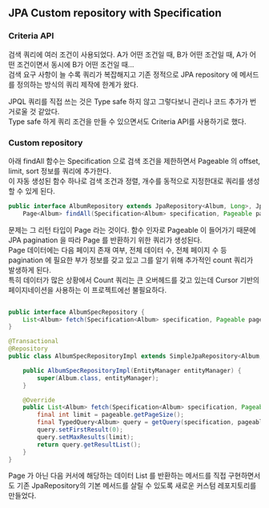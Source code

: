 ## JPA Custom repository with Specification 

### Criteria API
검색 쿼리에 여러 조건이 사용되었다. A가 어떤 조건일 때, B가 어떤 조건일 때, A가 어떤 조건이면서 동시에 B가 어떤 조건일 때...      
검색 요구 사항이 늘 수록 쿼리가 복잡해지고 기존 정적으로 JPA repository 에 메서드를 정의하는 방식의 쿼리 제작에 한계가 왔다.    
    
JPQL 쿼리를 직접 쓰는 것은 Type safe 하지 않고 그렇다보니 관리나 코드 추가가 번거로울 것 같았다.    
Type safe 하게 쿼리 조건을 만들 수 있으면서도 Criteria API를 사용하기로 했다.     

### Custom repository

아래 findAll 함수는 Specification 으로 검색 조건을 제한하면서 Pageable 의 offset, limit, sort 정보를 쿼리에 추가한다.    
이 자동 생성된 함수 하나로 검색 조건과 정렬, 개수를 동적으로 지정한대로 쿼리를 생성 할 수 있게 된다.    

``` java
public interface AlbumRepository extends JpaRepository<Album, Long>, JpaSpecificationExecutor<Album> {
    Page<Album> findAll(Specification<Album> specification, Pageable pageable);
```

문제는 그 리턴 타입이 Page 라는 것이다. 함수 인자로 Pageable 이 들어가기 때문에 JPA pagination 을 따라 Page 를 반환하기 위한 쿼리가 생성된다.         
Page 데이터에는 다음 페이지 존재 여부, 전체 데이터 수, 전체 페이지 수 등 pagination 에 필요한 부가 정보를 갖고 있고 그를 알기 위해 추가적인 count 쿼리가 발생하게 된다.     
특히 데이터가 많은 상황에서 Count 쿼리는 큰 오버헤드를 갖고 있는데 Cursor 기반의 페이지네이션을 사용하는 이 프로젝트에선 불필요하다.    

```java

public interface AlbumSpecRepository {
    List<Album> fetch(Specification<Album> specification, Pageable pageable);
}

@Transactional
@Repository
public class AlbumSpecRepositoryImpl extends SimpleJpaRepository<Album, Long> implements AlbumSpecRepository {

    public AlbumSpecRepositoryImpl(EntityManager entityManager) {
        super(Album.class, entityManager);
    }

    @Override
    public List<Album> fetch(Specification<Album> specification, Pageable pageable) {
        final int limit = pageable.getPageSize();
        final TypedQuery<Album> query = getQuery(specification, pageable.getSort());
        query.setFirstResult(0);
        query.setMaxResults(limit);
        return query.getResultList();
    }
}
```
Page 가 아닌 다음 커서에 해당하는 데이터 List 를 반환하는 메서드를 직접 구현하면서도 기존 JpaRepository의 기본 메서드를 살릴 수 있도록 새로운 커스텀 레포지토리를 만들었다.
